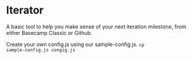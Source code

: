 Iterator
=================

A basic tool to help you make sense of your next iteration milestone, from either Basecamp Classic or Github.

Create your own config.js using our sample-config.js.
<code>cp sample-config.js congig.js</code>
